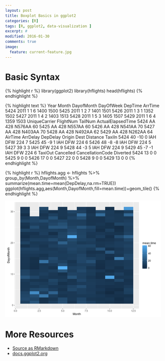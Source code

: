 ```yaml
---
layout: post
title: Boxplot Basics in ggplot2
categories: [R]
tags: [R, ggplot2, data-visualization ]
excerpt: #
modified: 2016-01-30
comments: true
image:
  feature: current-feature.jpg
---
```





# Basic Syntax


{% highlight r %}
library(ggplot2)
library(hflights)
head(hflights)
{% endhighlight %}



{% highlight text %}
     Year Month DayofMonth DayOfWeek DepTime ArrTime
5424 2011     1          1         6    1400    1500
5425 2011     1          2         7    1401    1501
5426 2011     1          3         1    1352    1502
5427 2011     1          4         2    1403    1513
5428 2011     1          5         3    1405    1507
5429 2011     1          6         4    1359    1503
     UniqueCarrier FlightNum TailNum ActualElapsedTime
5424            AA       428  N576AA                60
5425            AA       428  N557AA                60
5426            AA       428  N541AA                70
5427            AA       428  N403AA                70
5428            AA       428  N492AA                62
5429            AA       428  N262AA                64
     AirTime ArrDelay DepDelay Origin Dest Distance TaxiIn
5424      40      -10        0    IAH  DFW      224      7
5425      45       -9        1    IAH  DFW      224      6
5426      48       -8       -8    IAH  DFW      224      5
5427      39        3        3    IAH  DFW      224      9
5428      44       -3        5    IAH  DFW      224      9
5429      45       -7       -1    IAH  DFW      224      6
     TaxiOut Cancelled CancellationCode Diverted
5424      13         0                         0
5425       9         0                         0
5426      17         0                         0
5427      22         0                         0
5428       9         0                         0
5429      13         0                         0
{% endhighlight %}



{% highlight r %}
hflights.agg <- hflights %>% group_by(Month,DayofMonth) %>% summarize(mean.time=mean(DepDelay,na.rm=TRUE))
ggplot(hflights.agg,aes(Month,DayofMonth,fill=mean.time))+geom_tile()
{% endhighlight %}

<img src="/figure/source/2016-01-26-ggplot-heatmap/unnamed-chunk-1-1.png" title="plot of chunk unnamed-chunk-1" alt="plot of chunk unnamed-chunk-1" style="display: block; margin: auto;" />



# More Resources
- [Source as RMarkdown](https://github.com/rweyant/bertplot/tree/master/R/tutorials/ggplot-heatmap/ggplot-heatmap.Rmd)
- [docs.ggplot2.org](http://docs.ggplot2.org/current/geom_tile.html)
